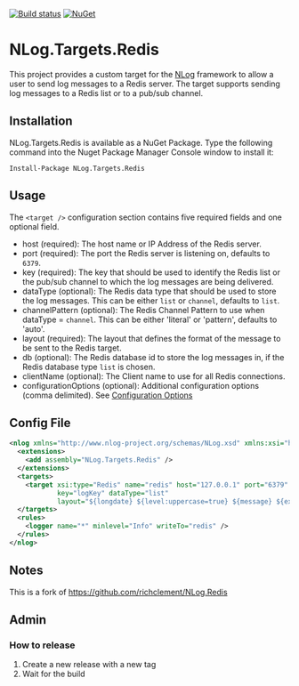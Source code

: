 [![Build status](https://ci.appveyor.com/api/projects/status/ounar0m1gdidqram/branch/master?svg=true)](https://ci.appveyor.com/project/nlog/nlog-redis/branch/master)
[![NuGet](https://img.shields.io/nuget/vpre/NLog.Targets.Redis.svg)](https://www.nuget.org/packages/NLog.Targets.Redis)


NLog.Targets.Redis
==========

This project provides a custom target for the [NLog](https://github.com/NLog/NLog/) framework to allow a user to send log messages to a Redis server. The target supports sending log messages to a Redis list or to a pub/sub channel. 

## Installation
NLog.Targets.Redis is available as a NuGet Package. Type the following command into the Nuget Package Manager Console window to install it:

    Install-Package NLog.Targets.Redis


## Usage

The `<target />` configuration section contains five required fields and one optional field.

- host (required): The host name or IP Address of the Redis server.
- port (required): The port the Redis server is listening on, defaults to `6379`.
- key (required): The key that should be used to identify the Redis list or the pub/sub channel to which the log messages are being delivered.
- dataType (optional): The Redis data type that should be used to store the log messages. This can be either `list` or `channel`, defaults to `list`.
- channelPattern (optional): The Redis Channel Pattern to use when dataType = `channel`. This can be either 'literal' or 'pattern', defaults to 'auto'. 
- layout (required): The layout that defines the format of the message to be sent to the Redis target.
- db (optional): The Redis database id to store the log messages in, if the Redis database type `list` is chosen.
- clientName (optional): The Client name to use for all Redis connections.
- configurationOptions (optional): Additional configuration options (comma delimited). See [Configuration Options](https://stackexchange.github.io/StackExchange.Redis/Configuration.html)

## Config File

```xml
<nlog xmlns="http://www.nlog-project.org/schemas/NLog.xsd" xmlns:xsi="http://www.w3.org/2001/XMLSchema-instance" throwExceptions="true">
  <extensions>
    <add assembly="NLog.Targets.Redis" />
  </extensions>
  <targets>
    <target xsi:type="Redis" name="redis" host="127.0.0.1" port="6379" db="0" 
            key="logKey" dataType="list" 
            layout="${longdate} ${level:uppercase=true} ${message} ${exception:format=tostring}" />
  </targets>
  <rules>
    <logger name="*" minlevel="Info" writeTo="redis" />
  </rules>
</nlog>
```
 
## Notes

This is a fork of https://github.com/richclement/NLog.Redis


## Admin

### How to release
1. Create a new release with a new tag
2. Wait for the build 
